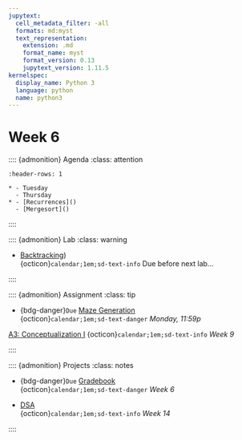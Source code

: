 ```yaml
---
jupytext:
  cell_metadata_filter: -all
  formats: md:myst
  text_representation:
    extension: .md
    format_name: myst
    format_version: 0.13
    jupytext_version: 1.11.5
kernelspec:
  display_name: Python 3
  language: python
  name: python3
---
```


# Week 6

:::: {admonition} Agenda
:class: attention

``` {list-table}
:header-rows: 1

* - Tuesday
  - Thursday
* - [Recurrences]()
  - [Mergesort]()

```

::::

:::: {admonition} Lab
:class: warning

- [Backtracking](labs/lab-06/readme.md))  
{octicon}`calendar;1em;sd-text-info` Due before next lab...

::::

:::: {admonition} Assignment
:class: tip

- {bdg-danger}`Due` [Maze Generation](assignments/a2/readme.md)  
{octicon}`calendar;1em;sd-text-danger`  _Monday, 11:59p_

[A3: Conceptualization I](https://github.com/js-uri/csc-212-fa22/blob/master/homeworks/homework-3/assignment-3.pdf)
{octicon}`calendar;1em;sd-text-info` _Week 9_

::::

:::: {admonition} Projects
:class: notes

- {bdg-danger}`Due` [Gradebook](../projects/review_project_sp23.md)  
{octicon}`calendar;1em;sd-text-danger`  _Week 6_

- [DSA](projects/tp_rubric.md)  
{octicon}`calendar;1em;sd-text-info`  _Week 14_

::::
